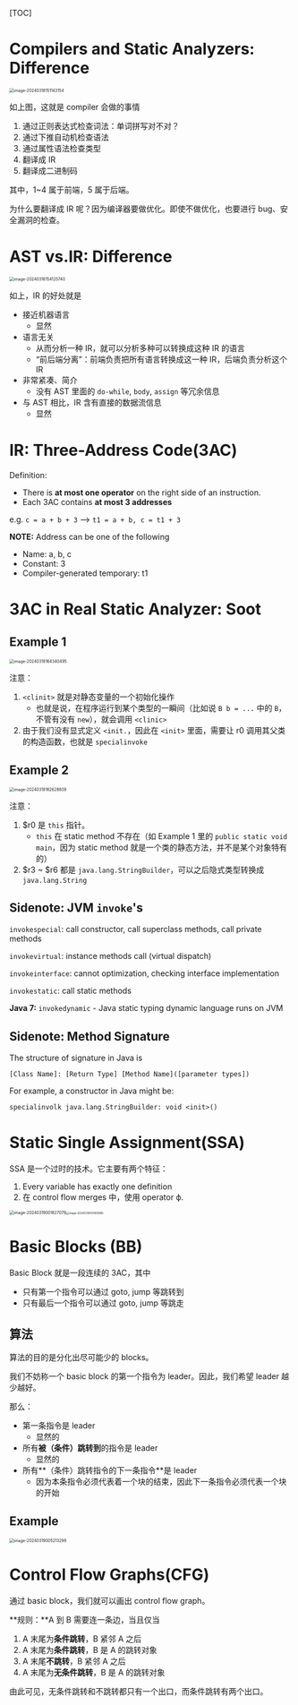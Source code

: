 [TOC]

# Compilers and Static Analyzers: Difference

<img src="https://cdn.jsdelivr.net/gh/mtdickens/mtd-images/img/202403181511020.png" alt="image-20240318151143154" style="zoom:50%;" />

如上图，这就是 compiler 会做的事情

1. 通过正则表达式检查词法：单词拼写对不对？
2. 通过下推自动机检查语法
3. 通过属性语法检查类型
4. 翻译成 IR
5. 翻译成二进制码

其中，1~4 属于前端，5 属于后端。

为什么要翻译成 IR 呢？因为编译器要做优化。即使不做优化，也要进行 bug、安全漏洞的检查。

# AST vs.IR: Difference

<img src="https://cdn.jsdelivr.net/gh/mtdickens/mtd-images/img/202403181541345.png" alt="image-20240318154125740" style="zoom: 50%;" />

如上，IR 的好处就是

- 接近机器语言
    - 显然
- 语言无关
    - 从而分析一种 IR，就可以分析多种可以转换成这种 IR 的语言
    - “前后端分离”：前端负责把所有语言转换成这一种 IR，后端负责分析这个 IR
- 非常紧凑、简介
    - 没有 AST 里面的 `do-while`, `body`, `assign` 等冗余信息
- 与 AST 相比，IR 含有直接的数据流信息
    - 显然

# IR: Three-Address Code(3AC)

Definition: 

- There is **at most one operator** on the right side of an instruction.
- Each 3AC contains **at most 3 addresses**

e.g. `c = a + b + 3` &longrightarrow; `t1 = a + b, c = t1 + 3`

**NOTE:** Address can be one of the following

- Name: a, b, c
- Constant: 3
- Compiler-generated temporary: t1

# 3AC in Real Static Analyzer: Soot

## Example 1

<img src="https://cdn.jsdelivr.net/gh/mtdickens/mtd-images/img/202403181643193.png" alt="image-20240318164340495" style="zoom: 50%;" />

注意：

1. `<clinit>` 就是对静态变量的一个初始化操作
    - 也就是说，在程序运行到某个类型的一瞬间（比如说 `B b = ...` 中的 `B`，不管有没有 `new`），就会调用 `<clinic>`
2. 由于我们没有显式定义 `<init.`，因此在 `<init>` 里面，需要让 r0 调用其父类的构造函数，也就是 `specialinvoke`

## Example 2

<img src="https://cdn.jsdelivr.net/gh/mtdickens/mtd-images/img/202403181626635.png" alt="image-20240318162628809" style="zoom:50%;" />

注意：

1. \$r0 是 `this` 指针。
    - `this` 在 static method 不存在（如 Example 1 里的 `public static void main`，因为 static method 就是一个类的静态方法，并不是某个对象特有的）
2. \$r3 \~ \$r6 都是 `java.lang.StringBuilder`，可以之后隐式类型转换成 `java.lang.String`



## Sidenote: JVM `invoke`'s

`invokespecial`: call constructor, call superclass methods, call private methods

`invokevirtual`: instance methods call (virtual dispatch)

`invokeinterface`: cannot optimization, checking interface implementation

`invokestatic`: call static methods

**Java 7:** `invokedynamic` - Java static typing dynamic language runs on JVM

## Sidenote: Method Signature

The structure of signature in Java is 

```
[Class Name]: [Return Type] [Method Name]([parameter types]) 
```

For example, a constructor in Java might be:

```
specialinvolk java.lang.StringBuilder: void <init>()
```



# Static Single Assignment(SSA)

SSA 是一个过时的技术。它主要有两个特征：

1. Every variable has exactly one definition
2. 在 control flow merges 中，使用 operator &varphi;.

<img src="https://cdn.jsdelivr.net/gh/mtdickens/mtd-images/img/202403190018224.png" alt="image-20240319001827079" style="zoom: 50%;" /><img src="https://cdn.jsdelivr.net/gh/mtdickens/mtd-images/img/202403190019668.png" alt="image-20240319001905885" style="zoom:33%;" />

# Basic Blocks (BB)

Basic Block 就是一段连续的 3AC，其中

- 只有第一个指令可以通过 goto, jump 等跳转到
- 只有最后一个指令可以通过 goto, jump 等跳走

## 算法

算法的目的是分化出尽可能少的 blocks。

我们不妨称一个 basic block 的第一个指令为 leader。因此，我们希望 leader 越少越好。

那么：

- 第一条指令是 leader
    - 显然的
- 所有**被（条件）跳转到**的指令是 leader
    - 显然的
- 所有**（条件）跳转指令的下一条指令**是 leader
    - 因为本条指令必须代表着一个块的结束，因此下一条指令必须代表一个块的开始

## Example

<img src="https://cdn.jsdelivr.net/gh/mtdickens/mtd-images/img/202403190052014.png" alt="image-20240319005213299" style="zoom:50%;" />

# Control Flow Graphs(CFG)

通过 basic block，我们就可以画出 control flow graph。

**规则：**A 到 B 需要连一条边，当且仅当

1. A 末尾为**条件跳转**，B 紧邻 A 之后
2. A 末尾为**条件跳转**，B 是 A 的跳转对象
3. A 末尾**不跳转**，B 紧邻 A 之后
4. A 末尾为**无条件跳转**，B 是 A 的跳转对象

由此可见，无条件跳转和不跳转都只有一个出口，而条件跳转有两个出口。
